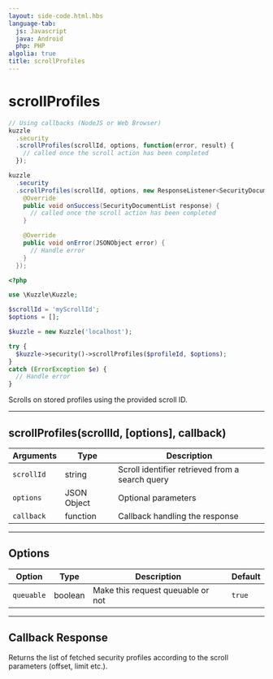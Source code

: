 ```yaml
---
layout: side-code.html.hbs
language-tab:
  js: Javascript
  java: Android
  php: PHP
algolia: true
title: scrollProfiles
---
```


# scrollProfiles

```js
// Using callbacks (NodeJS or Web Browser)
kuzzle
  .security
  .scrollProfiles(scrollId, options, function(error, result) {
    // called once the scroll action has been completed
  });
```

```java
kuzzle
  .security
  .scrollProfiles(scrollId, options, new ResponseListener<SecurityDocumentList>() {
    @Override
    public void onSuccess(SecurityDocumentList response) {
      // called once the scroll action has been completed
    }

    @Override
    public void onError(JSONObject error) {
      // Handle error
    }
  });
```

```php
<?php

use \Kuzzle\Kuzzle;

$scrollId = 'myScrollId';
$options = [];

$kuzzle = new Kuzzle('localhost');

try {
  $kuzzle->security()->scrollProfiles($profileId, $options);
}
catch (ErrorException $e) {
  // Handle error
}
```

Scrolls on stored profiles using the provided scroll ID.

---

## scrollProfiles(scrollId, [options], callback)

| Arguments | Type | Description |
|---------------|---------|----------------------------------------|
| ``scrollId`` | string | Scroll identifier retrieved from a search query |
| ``options`` | JSON Object | Optional parameters |
| ``callback`` | function | Callback handling the response |

---

## Options

| Option | Type | Description | Default |
|---------------|---------|----------------------------------------|---------|
| ``queuable`` | boolean | Make this request queuable or not  | ``true`` |

---

## Callback Response

Returns the list of fetched security profiles according to the scroll parameters (offset, limit etc.).

